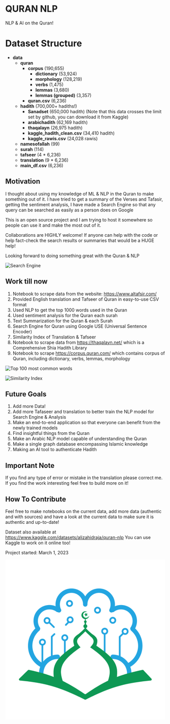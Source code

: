 # QURAN NLP

NLP & AI on the Quran!


# Dataset Structure

- **data**
  - **quran**
    - **corpus** (190,655)
      - **dictionary** (53,924)
      - **morphology** (128,219)
      - **verbs** (1,475)
      - **lemmas** (3,680)
      - **lemmas (grouped)** (3,357)
    - **quran.csv** (6,236)
  - **hadith** (700,000+ hadiths!)
    - **Sanadset** (650,000 hadith) (Note that this data crosses the limit set by github, you can download it from Kaggle)
    - **arabichadith** (62,169 hadith)
    - **thaqalayn** (26,975 hadith)
    - **kaggle_hadith_clean.csv** (34,410 hadith)
    - **kaggle_rawis.csv** (24,028 rawis)
  - **namesofallah** (99)
  - **surah** (114)
  - **tafseer** (4 * 6,236)
  - **translation** (9 * 6,236)
  - **main_df.csv** (6,236)


## Motivation

I thought about using my knowledge of ML & NLP in the Quran to make something out of it. I have tried to
get a summary of the Verses and Tafasir, getting the sentiment analysis, I have made a Search Engine so that 
any query can be searched as easily as a person does on Google

This is an open source project and I am trying to host it somewhere so people can use it and make the most out of it.

Collaborations are HIGHLY welcome! If anyone can help with the code or help fact-check the search results or summaries 
that would be a HUGE help!

Looking forward to doing something great with the Quran & NLP

![Search Engine](images/searchengine.png)

## Work till now

1. Notebook to scrape data from the website: https://www.altafsir.com/
2. Provided English translation and Tafseer of Quran in easy-to-use CSV format
3. Used NLP to get the top 1000 words used in the Quran
4. Used sentiment analysis for the Quran each surah
5. Text Summarization for the Quran & each Surah
6. Search Engine for Quran using Google USE (Universal Sentence Encoder)
7. Similarity Index of Translation & Tafseer
8. Notebook to scrape data from https://thaqalayn.net/ which is a Comprehensive Shia Hadith Library 
9. Notebook to scrape https://corpus.quran.com/ which contains corpus of Quran, including dictionary, verbs, lemmas, morphology
   

![Top 100 most common words](images/topmost.png)



![Similarity Index](images/textrelation.png)

## Future Goals

1. Add more Data!
2. Add more Tafaseer and translation to better train the NLP model for Search Engine & Analysis
3. Make an end-to-end application so that everyone can benefit from the newly trained models
4. Find insightful things from the Quran
5. Make an Arabic NLP model capable of understanding the Quran
6. Make a single graph database encompassing Islamic knowledge
7. Making an AI tool to authenticate Hadith


## Important Note

If you find any type of error or mistake in the translation please correct me. If you find the work interesting feel free to build more on it!


## How To Contribute

Feel free to make notebooks on the current data, add more data (authentic and with sources) and have a look at the current data to make sure it is authentic and up-to-date!

Dataset also available at https://www.kaggle.com/datasets/alizahidraja/quran-nlp 
You can use Kaggle to work on it online too!

Project started: March 1, 2023

![Islam & AI](images/islam_ai.png)
